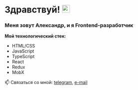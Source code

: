 # Здравствуй! <img src="https://user-images.githubusercontent.com/65610825/158238209-02caa668-7252-42a7-9a6b-2107a48051d9.gif" width="25" height="25"/>

### Меня зовут Александр, и я Frontend-разработчик

**Мой технологический стек:**
* HTML/CSS
* JavaScript
* TypeScript
* React
* Redux
* MobX

📫 Связаться со мной: [telegram](https://t.me/superior_aa), [e-mail](mailto:apkhanov.a.s@gmail.com)
